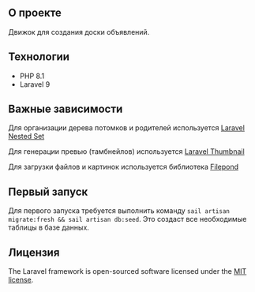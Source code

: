 ## О проекте

Движок для создания доски объявлений.

## Технологии

- PHP 8.1
- Laravel 9

## Важные зависимости

Для организации дерева потомков и родителей используется [Laravel Nested Set](https://github.com/lazychaser/laravel-nestedset)

Для генерации превью (тамбнейлов) используется [Laravel Thumbnail](https://github.com/rolandstarke/laravel-thumbnail)

Для загрузки файлов и картинок используется библиотека [Filepond](https://github.com/pqina/filepond)

## Первый запуск

Для первого запуска требуется выполнить команду `sail artisan migrate:fresh && sail artisan db:seed`. Это создаст все необходимые таблицы в базе данных.

## Лицензия

The Laravel framework is open-sourced software licensed under the [MIT license](https://opensource.org/licenses/MIT).
